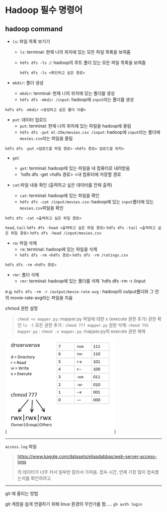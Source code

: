 # Hadoop 필수 명령어

## hadoop command

- `ls`: 파일 목록 보기기
    - `ls`: terminal: 현재 나의 위치에 있는 모든 파일 목록을 보여줌
    - `hdfs dfs -ls /`: hadoop의 루트 폴더 있는 모든 파일 목록을 보여줌
        
        `hdfs dfs -ls <확인하고 싶은 경로>`

- `mkdir`: 폴더 생성
    - `mkdir`: terminal: 현재 나의 위치에 있는 폴더를 생성
    - `hdfs dfs -mkdir /input`: hadoop에 `input`라는 폴더를 생성

`hdfs dfs -mkdir <생성하고 싶은 폴더 이름>`

- `put`: 데이터 업로드
    - `put`: terminal: 현재 나의 위치에 있는 파일을 hadoop에 올림
    - `hdfs dfs -put ml-25m/movies.csv /input`: hadoop에 `input`라는 폴더에 `movies.csv`라는 파일을 올림

`hdfs dfs -put <업로드할 파일 경로> <hdfs 경로= 업로드할 위치>`


- `get`
    - `get`: terminal: hadoop에 있는 파일을 내 컴퓨터로 내려받음
    - `hdfs dfs -get <hdfs 경로> <내 컴퓨터에 저장할 경로

- `cat`:파일 내용 확인 (출력하고 싶은 데이터를 전체 출력)
    - `cat`: terminal: hadoop에 있는 파일을 확인
    - `hdfs dfs -cat /input/movies.csv`: hadoop에 있는 `input`폴더에 있는 `movies.csv`파일을 확인

`hdfs dfs -cat <출력하고 싶은 파일 경로>`

`head`, `tail`
    `hdfs dfs -head <출력하고 싶은 파일 경로>`
    `hdfs dfs -tail <출력하고 싶은 파일 경로>`
`hdfs dfs -head /input/movies.csv`

- `rm`: 파일 삭제
    - `rm`: terminal: hadoop에 있는 파일을 삭제
    - `hdfs dfs -rm <hdfs 경로>`
`hdfs dfs -rm /ratings.csv`

`hdfs dfs -rm <hdfs 경로>`

- `rmr`: 폴더 삭제
    - `rmr`: terminal: hadoop에 있는 폴더를 삭제
`hdfs dfs -rm -r /input

e.g. `hdfs dfs -rm -r /output/movie-rate-avg` : hadoop의 output폴더와 그 안의 movie-rate-avg라는 파일을 지움

chmod 권한 설정 
> `chmod +x mapper.py`: mapper.py 파일에 대한 x (execute 권한 추가)
> 권한 확인 `ls -l`
> 모든 권한 추가 : `chmod 777 mapper.py`
> 권한 삭제:  `chmod 755 mapper.py`
>           : `chmod -x mapper.py`: mapper.py의 execute 권한 해제

(![chmod 권한 부여 설명](image.png))


---
`access.log` 파일
> https://www.kaggle.com/datasets/eliasdabbas/web-server-access-logs
>
> 의 데이터가 너무 커서 일부만 잘라서 가져옴. 
> 접속 시간, 언제 가장 많이 접속했는지를 확인하려고


---
git 에 올리는 방법

git 계정을 쉽게 연결하기 위해 linux 환경의 무언가를 함.....
`gh auth login`